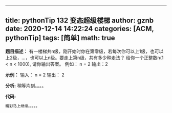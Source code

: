 
---
title: pythonTip 132 变态超级楼梯
author: gznb
date: 2020-12-14 14:22:24
categories: [ACM, pythonTip]
tags: [简单]
math: true
---

**题目描述：**
有一楼梯共n级，刚开始时你在第零级，若每次你可以上1级，也可以上2级，...，也可以上n级。要走上第n级，共有多少种走法？ 
给你一个正整数n(1 < n < 1000), 请你输出答案。
例如： n = 2
输出：2

**示例：**
输入：
n = 2
输出：
2


**分析:**
稍等片刻。。。。

**代码:**
```python
精彩马上继续。。。。。
```
